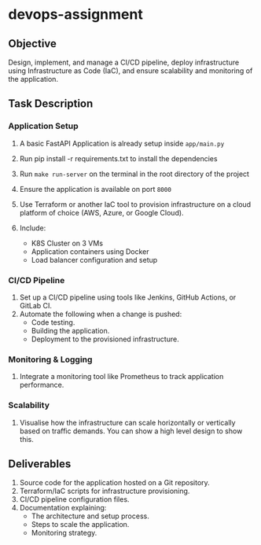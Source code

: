 # devops-assignment

## Objective

Design, implement, and manage a CI/CD pipeline, deploy infrastructure using Infrastructure as Code (IaC), and ensure scalability and monitoring of the application.

## Task Description

### Application Setup

1. A basic FastAPI Application is already setup inside `app/main.py`
2. Run pip install -r requirements.txt to install the dependencies
3. Run `make run-server` on the terminal in the root directory of the project
4. Ensure the application is available on port `8000`

1. Use Terraform or another IaC tool to provision infrastructure on a cloud platform of choice (AWS, Azure, or Google Cloud).
2. Include:
   - K8S Cluster on 3 VMs
   - Application containers using Docker
   - Load balancer configuration and setup

### CI/CD Pipeline

1. Set up a CI/CD pipeline using tools like Jenkins, GitHub Actions, or GitLab CI.
2. Automate the following when a change is pushed:
   - Code testing.
   - Building the application.
   - Deployment to the provisioned infrastructure.

### Monitoring & Logging

1. Integrate a monitoring tool like Prometheus to track application performance.

### Scalability

1. Visualise how the infrastructure can scale horizontally or vertically based on traffic demands. You can show a high level design to show this.

## Deliverables

1. Source code for the application hosted on a Git repository.
2. Terraform/IaC scripts for infrastructure provisioning.
3. CI/CD pipeline configuration files.
4. Documentation explaining:
   - The architecture and setup process.
   - Steps to scale the application.
   - Monitoring strategy.
